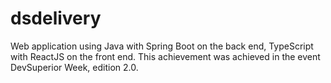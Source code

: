 # dsdelivery
Web application using Java with Spring Boot on the back end, TypeScript with ReactJS
on the front end. This achievement was achieved in the event DevSuperior Week, edition 2.0.
